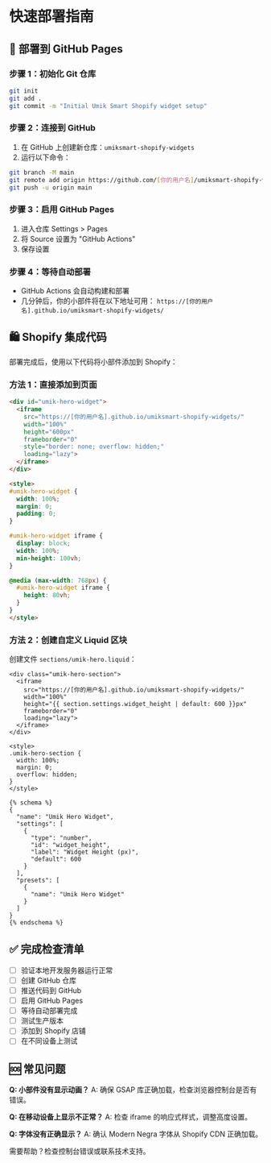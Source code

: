 # 快速部署指南

## 🚀 部署到 GitHub Pages

### 步骤 1：初始化 Git 仓库
```bash
git init
git add .
git commit -m "Initial Umik Smart Shopify widget setup"
```

### 步骤 2：连接到 GitHub
1. 在 GitHub 上创建新仓库：`umiksmart-shopify-widgets`
2. 运行以下命令：
```bash
git branch -M main
git remote add origin https://github.com/[你的用户名]/umiksmart-shopify-widgets.git
git push -u origin main
```

### 步骤 3：启用 GitHub Pages
1. 进入仓库 Settings > Pages
2. 将 Source 设置为 "GitHub Actions"
3. 保存设置

### 步骤 4：等待自动部署
- GitHub Actions 会自动构建和部署
- 几分钟后，你的小部件将在以下地址可用：
  `https://[你的用户名].github.io/umiksmart-shopify-widgets/`

## 🛍️ Shopify 集成代码

部署完成后，使用以下代码将小部件添加到 Shopify：

### 方法 1：直接添加到页面
```html
<div id="umik-hero-widget">
  <iframe 
    src="https://[你的用户名].github.io/umiksmart-shopify-widgets/"
    width="100%" 
    height="600px" 
    frameborder="0"
    style="border: none; overflow: hidden;"
    loading="lazy">
  </iframe>
</div>

<style>
#umik-hero-widget {
  width: 100%;
  margin: 0;
  padding: 0;
}

#umik-hero-widget iframe {
  display: block;
  width: 100%;
  min-height: 100vh;
}

@media (max-width: 768px) {
  #umik-hero-widget iframe {
    height: 80vh;
  }
}
</style>
```

### 方法 2：创建自定义 Liquid 区块
创建文件 `sections/umik-hero.liquid`：
```liquid
<div class="umik-hero-section">
  <iframe 
    src="https://[你的用户名].github.io/umiksmart-shopify-widgets/"
    width="100%" 
    height="{{ section.settings.widget_height | default: 600 }}px"
    frameborder="0"
    loading="lazy">
  </iframe>
</div>

<style>
.umik-hero-section {
  width: 100%;
  margin: 0;
  overflow: hidden;
}
</style>

{% schema %}
{
  "name": "Umik Hero Widget",
  "settings": [
    {
      "type": "number",
      "id": "widget_height",
      "label": "Widget Height (px)",
      "default": 600
    }
  ],
  "presets": [
    {
      "name": "Umik Hero Widget"
    }
  ]
}
{% endschema %}
```

## ✅ 完成检查清单

- [ ] 验证本地开发服务器运行正常
- [ ] 创建 GitHub 仓库
- [ ] 推送代码到 GitHub
- [ ] 启用 GitHub Pages
- [ ] 等待自动部署完成
- [ ] 测试生产版本
- [ ] 添加到 Shopify 店铺
- [ ] 在不同设备上测试

## 🆘 常见问题

**Q: 小部件没有显示动画？**
A: 确保 GSAP 库正确加载，检查浏览器控制台是否有错误。

**Q: 在移动设备上显示不正常？**
A: 检查 iframe 的响应式样式，调整高度设置。

**Q: 字体没有正确显示？**
A: 确认 Modern Negra 字体从 Shopify CDN 正确加载。

需要帮助？检查控制台错误或联系技术支持。
